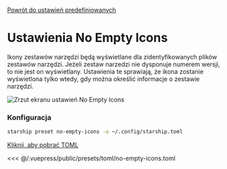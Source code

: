 [Powrót do ustawień predefiniowanych](./README.md#no-empty-icons)

# Ustawienia No Empty Icons

Ikony zestawów narzędzi będą wyświetlane dla zidentyfikowanych plików zestawów narzędzi. Jeżeli zestaw narzedzi nie dysponuje numerem wersji, to nie jest on wyświetlany. Ustawienia te sprawiają, że ikona zostanie wyświetlona tylko wtedy, gdy można określić informacje o zestawie narzędzi.

![Zrzut ekranu ustawień No Empty Icons](/presets/img/no-empty-icons.png)

### Konfiguracja

```sh
starship preset no-empty-icons -o ~/.config/starship.toml
```

[Kliknij, aby pobrać TOML](/presets/toml/no-empty-icons.toml)

<<< @/.vuepress/public/presets/toml/no-empty-icons.toml
